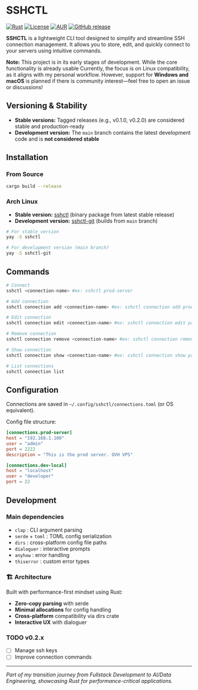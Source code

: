 # SSHCTL

[![Rust](https://img.shields.io/badge/rust-%23000000.svg?style=for-the-badge&logo=rust&logoColor=white)](https://www.rust-lang.org/)
[![License](https://img.shields.io/badge/License-MIT-yellow.svg?style=for-the-badge)](https://opensource.org/licenses/MIT)
[![AUR](https://img.shields.io/aur/version/sshctl?style=for-the-badge&logo=arch-linux)](https://aur.archlinux.org/packages/sshctl)
[![GitHub release](https://img.shields.io/github/release/AndreLeclercq/sshctl.svg?style=for-the-badge)](https://github.com/AndreLeclercq/sshctl/releases)

**SSHCTL** is a lightweight CLI tool designed to simplify and streamline SSH connection management. It allows you to store, edit, and quickly connect to your servers using intuitive commands.

**Note:** This project is in its early stages of development. While the core functionality is already usable Currently, the focus is on Linux compatibility, as it aligns with my personal workflow. However, support for **Windows and macOS** is planned if there is community interest—feel free to open an issue or discussions!

## Versioning & Stability

- **Stable versions:** Tagged releases (e.g., v0.1.0, v0.2.0) are considered stable and production-ready
- **Development version:** The `main` branch contains the latest development code and is **not considered stable**

## Installation

### From Source
```bash
cargo build --release
```

### Arch Linux
- **Stable version:** [sshctl](https://aur.archlinux.org/packages/sshctl) (binary package from latest stable release)
- **Development version:** [sshctl-git](https://aur.archlinux.org/packages/sshctl-git) (builds from `main` branch)

```bash
# For stable version
yay -S sshctl

# For development version (main branch)
yay -S sshctl-git
```

## Commands

```bash
# Connect
sshctl <connection-name> #ex: sshctl prod-server

# Add connection
sshctl connection add <connection-name> #ex: sshctl connection add prod-server 

# Edit connection
sshctl connection edit <connection-name> #ex: sshctl connection edit prod-server

# Remove connection
sshctl connection remove <connection-name> #ex: sshctl connection remove prod-server

# Show connection
sshctl connection show <connection-name> #ex: sshctl connection show prod-server

# List connections
sshctl connection list
```

## Configuration

Connections are saved in `~/.config/sshctl/connections.toml` (or OS equivalent).

Config file structure:
```toml
[connections.prod-server]
host = "192.168.1.100"
user = "admin"
port = 2222
description = "This is the prod server. OVH VPS"

[connections.dev-local]
host = "localhost"
user = "developer"
port = 22
```

## Development

### Main dependencies
- `clap` : CLI argument parsing
- `serde` + `toml` : TOML config serialization
- `dirs` : cross-platform config file paths
- `dialoguer` : interactive prompts
- `anyhow` : error handling
- `thiserror` : custom error types

### 🏗️ Architecture
Built with performance-first mindset using Rust:
- **Zero-copy parsing** with serde
- **Minimal allocations** for config handling  
- **Cross-platform** compatibility via dirs crate
- **Interactive UX** with dialoguer

### TODO v0.2.x
- [ ] Manage ssh keys
- [ ] Improve connection commands

---
*Part of my transition journey from Fullstack Development to AI/Data Engineering, showcasing Rust for performance-critical applications.*
